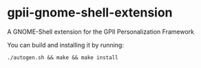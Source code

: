 gpii-gnome-shell-extension
==========================

A GNOME-Shell extension for the GPII Personalization Framework

You can build and installing it by running:

	./autogen.sh && make && make install


